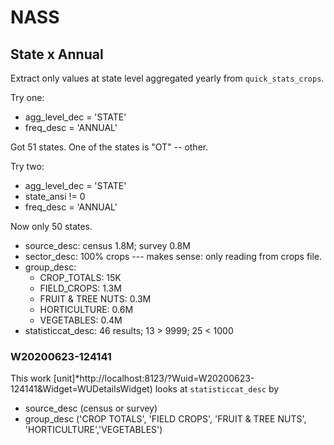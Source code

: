 # NASS

## State x Annual

Extract only values at state level aggregated yearly from `quick_stats_crops`.

Try one:

* agg_level_dec = 'STATE'
* freq_desc = 'ANNUAL'

Got 51 states.
One of the states is "OT" -- other.

Try two:


* agg_level_dec = 'STATE'
* state_ansi != 0
* freq_desc = 'ANNUAL'

Now only 50 states.

* source_desc: census 1.8M; survey 0.8M
* sector_desc: 100% crops --- makes sense: only reading from crops file.
* group_desc:
  * CROP_TOTALS: 15K
  * FIELD_CROPS: 1.3M
  * FRUIT & TREE NUTS: 0.3M
  * HORTICULTURE: 0.6M
  * VEGETABLES: 0.4M
* statisticcat_desc: 46 results; 13 > 9999; 25 < 1000
  
### W20200623-124141

This work
[unit]*http://localhost:8123/?Wuid=W20200623-124141&Widget=WUDetailsWidget)
looks at `statisticcat_desc` by
* source_desc (census or survey)
* group_desc ('CROP TOTALS', 'FIELD CROPS', 'FRUIT & TREE NUTS', 'HORTICULTURE','VEGETABLES')
